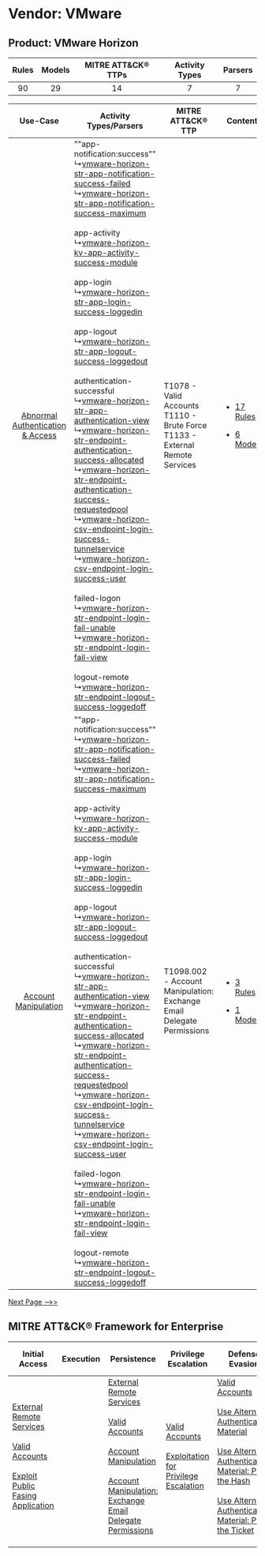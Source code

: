 Vendor: VMware
==============
Product: VMware Horizon
-----------------------
| Rules | Models | MITRE ATT&CK® TTPs | Activity Types | Parsers |
|:-----:|:------:|:------------------:|:--------------:|:-------:|
|  90   |   29   |         14         |       7        |    7    |

|    Use-Case    | Activity Types/Parsers    | MITRE ATT&CK® TTP    | Content    |
|:----:| ---- | ---- | ---- |
| [Abnormal Authentication & Access](../../../UseCases/uc_abnormal_authentication_&_access.md) |  ""app-notification:success""<br> ↳[vmware-horizon-str-app-notification-success-failed](Ps/pC_vmwarehorizonstrappnotificationsuccessfailed.md)<br> ↳[vmware-horizon-str-app-notification-success-maximum](Ps/pC_vmwarehorizonstrappnotificationsuccessmaximum.md)<br><br> app-activity<br> ↳[vmware-horizon-kv-app-activity-success-module](Ps/pC_vmwarehorizonkvappactivitysuccessmodule.md)<br><br> app-login<br> ↳[vmware-horizon-str-app-login-success-loggedin](Ps/pC_vmwarehorizonstrapploginsuccessloggedin.md)<br><br> app-logout<br> ↳[vmware-horizon-str-app-logout-success-loggedout](Ps/pC_vmwarehorizonstrapplogoutsuccessloggedout.md)<br><br> authentication-successful<br> ↳[vmware-horizon-str-app-authentication-view](Ps/pC_vmwarehorizonstrappauthenticationview.md)<br> ↳[vmware-horizon-str-endpoint-authentication-success-allocated](Ps/pC_vmwarehorizonstrendpointauthenticationsuccessallocated.md)<br> ↳[vmware-horizon-str-endpoint-authentication-success-requestedpool](Ps/pC_vmwarehorizonstrendpointauthenticationsuccessrequestedpool.md)<br> ↳[vmware-horizon-csv-endpoint-login-success-tunnelservice](Ps/pC_vmwarehorizoncsvendpointloginsuccesstunnelservice.md)<br> ↳[vmware-horizon-csv-endpoint-login-success-user](Ps/pC_vmwarehorizoncsvendpointloginsuccessuser.md)<br><br> failed-logon<br> ↳[vmware-horizon-str-endpoint-login-fail-unable](Ps/pC_vmwarehorizonstrendpointloginfailunable.md)<br> ↳[vmware-horizon-str-endpoint-login-fail-view](Ps/pC_vmwarehorizonstrendpointloginfailview.md)<br><br> logout-remote<br> ↳[vmware-horizon-str-endpoint-logout-success-loggedoff](Ps/pC_vmwarehorizonstrendpointlogoutsuccessloggedoff.md)<br> | T1078 - Valid Accounts<br>T1110 - Brute Force<br>T1133 - External Remote Services<br> | [<ul><li>17 Rules</li></ul><ul><li>6 Models</li></ul>](RM/r_m_vmware_vmware_horizon_Abnormal_Authentication_&_Access.md) |
|    [Account Manipulation](../../../UseCases/uc_account_manipulation.md)    |  ""app-notification:success""<br> ↳[vmware-horizon-str-app-notification-success-failed](Ps/pC_vmwarehorizonstrappnotificationsuccessfailed.md)<br> ↳[vmware-horizon-str-app-notification-success-maximum](Ps/pC_vmwarehorizonstrappnotificationsuccessmaximum.md)<br><br> app-activity<br> ↳[vmware-horizon-kv-app-activity-success-module](Ps/pC_vmwarehorizonkvappactivitysuccessmodule.md)<br><br> app-login<br> ↳[vmware-horizon-str-app-login-success-loggedin](Ps/pC_vmwarehorizonstrapploginsuccessloggedin.md)<br><br> app-logout<br> ↳[vmware-horizon-str-app-logout-success-loggedout](Ps/pC_vmwarehorizonstrapplogoutsuccessloggedout.md)<br><br> authentication-successful<br> ↳[vmware-horizon-str-app-authentication-view](Ps/pC_vmwarehorizonstrappauthenticationview.md)<br> ↳[vmware-horizon-str-endpoint-authentication-success-allocated](Ps/pC_vmwarehorizonstrendpointauthenticationsuccessallocated.md)<br> ↳[vmware-horizon-str-endpoint-authentication-success-requestedpool](Ps/pC_vmwarehorizonstrendpointauthenticationsuccessrequestedpool.md)<br> ↳[vmware-horizon-csv-endpoint-login-success-tunnelservice](Ps/pC_vmwarehorizoncsvendpointloginsuccesstunnelservice.md)<br> ↳[vmware-horizon-csv-endpoint-login-success-user](Ps/pC_vmwarehorizoncsvendpointloginsuccessuser.md)<br><br> failed-logon<br> ↳[vmware-horizon-str-endpoint-login-fail-unable](Ps/pC_vmwarehorizonstrendpointloginfailunable.md)<br> ↳[vmware-horizon-str-endpoint-login-fail-view](Ps/pC_vmwarehorizonstrendpointloginfailview.md)<br><br> logout-remote<br> ↳[vmware-horizon-str-endpoint-logout-success-loggedoff](Ps/pC_vmwarehorizonstrendpointlogoutsuccessloggedoff.md)<br> | T1098.002 - Account Manipulation: Exchange Email Delegate Permissions<br>    | [<ul><li>3 Rules</li></ul><ul><li>1 Models</li></ul>](RM/r_m_vmware_vmware_horizon_Account_Manipulation.md)    |
[Next Page -->>](2_ds_vmware_vmware_horizon.md)

MITRE ATT&CK® Framework for Enterprise
--------------------------------------
| Initial Access                                                                                                                                                                                                                         | Execution | Persistence                                                                                                                                                                                                                                                                                                                                 | Privilege Escalation                                                                                                                                          | Defense Evasion                                                                                                                                                                                                                                                                                                                                                                           | Credential Access                                                                                                                                    | Discovery | Lateral Movement                                                                                                                                                                                                                                                                                                                                    | Collection                                                                                                                                                            | Command and Control                                                                                                                       | Exfiltration | Impact |
| -------------------------------------------------------------------------------------------------------------------------------------------------------------------------------------------------------------------------------------- | --------- | ------------------------------------------------------------------------------------------------------------------------------------------------------------------------------------------------------------------------------------------------------------------------------------------------------------------------------------------- | ------------------------------------------------------------------------------------------------------------------------------------------------------------- | ----------------------------------------------------------------------------------------------------------------------------------------------------------------------------------------------------------------------------------------------------------------------------------------------------------------------------------------------------------------------------------------- | ---------------------------------------------------------------------------------------------------------------------------------------------------- | --------- | --------------------------------------------------------------------------------------------------------------------------------------------------------------------------------------------------------------------------------------------------------------------------------------------------------------------------------------------------- | --------------------------------------------------------------------------------------------------------------------------------------------------------------------- | ----------------------------------------------------------------------------------------------------------------------------------------- | ------------ | ------ |
| [External Remote Services](https://attack.mitre.org/techniques/T1133)<br><br>[Valid Accounts](https://attack.mitre.org/techniques/T1078)<br><br>[Exploit Public Fasing Application](https://attack.mitre.org/techniques/T1190)<br><br> |           | [External Remote Services](https://attack.mitre.org/techniques/T1133)<br><br>[Valid Accounts](https://attack.mitre.org/techniques/T1078)<br><br>[Account Manipulation](https://attack.mitre.org/techniques/T1098)<br><br>[Account Manipulation: Exchange Email Delegate Permissions](https://attack.mitre.org/techniques/T1098/002)<br><br> | [Valid Accounts](https://attack.mitre.org/techniques/T1078)<br><br>[Exploitation for Privilege Escalation](https://attack.mitre.org/techniques/T1068)<br><br> | [Valid Accounts](https://attack.mitre.org/techniques/T1078)<br><br>[Use Alternate Authentication Material](https://attack.mitre.org/techniques/T1550)<br><br>[Use Alternate Authentication Material: Pass the Hash](https://attack.mitre.org/techniques/T1550/002)<br><br>[Use Alternate Authentication Material: Pass the Ticket](https://attack.mitre.org/techniques/T1550/003)<br><br> | [Brute Force](https://attack.mitre.org/techniques/T1110)<br><br>[Steal or Forge Kerberos Tickets](https://attack.mitre.org/techniques/T1558)<br><br> |           | [Exploitation of Remote Services](https://attack.mitre.org/techniques/T1210)<br><br>[Remote Services](https://attack.mitre.org/techniques/T1021)<br><br>[Use Alternate Authentication Material](https://attack.mitre.org/techniques/T1550)<br><br>[Remote Services: Remote Desktop Protocol](https://attack.mitre.org/techniques/T1021/001)<br><br> | [Email Collection](https://attack.mitre.org/techniques/T1114)<br><br>[Email Collection: Email Forwarding Rule](https://attack.mitre.org/techniques/T1114/003)<br><br> | [Proxy: Multi-hop Proxy](https://attack.mitre.org/techniques/T1090/003)<br><br>[Proxy](https://attack.mitre.org/techniques/T1090)<br><br> |              |        |